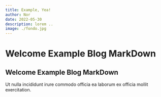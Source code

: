 ```yaml
---
title: Example, Yea!
author: Nor
date: 2022-05-30
description: lorem ..
image: ./fondo.jpg
---
```

# Welcome Example Blog MarkDown

## Welcome Example Blog MarkDown

Ut nulla incididunt irure commodo officia ea laborum ex officia mollit exercitation.
